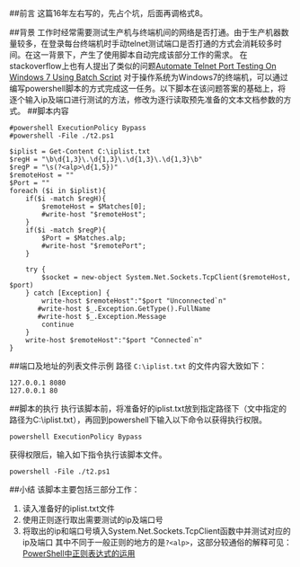 ##前言
这篇16年左右写的，先占个坑，后面再调格式8。


##背景
工作时经常需要测试生产机与终端机间的网络是否打通。由于生产机器数量较多，在登录每台终端机时手动telnet测试端口是否打通的方式会消耗较多时间。在这一背景下，产生了使用脚本自动完成该部分工作的需求。
在stackoverflow上也有人提出了类似的问题[Automate Telnet Port Testing On Windows 7 Using Batch Script](https://stackoverflow.com/questions/20583686/automate-telnet-port-testing-on-windows-7-using-batch-script) 
对于操作系统为Windows7的终端机，可以通过编写powershell脚本的方式完成这一任务。以下脚本在该问题答案的基础上，将逐个输入ip及端口进行测试的方法，修改为逐行读取预先准备的文本文档参数的方式。
##脚本内容
```
#powershell ExecutionPolicy Bypass
#powershell -File ./t2.ps1

$iplist = Get-Content C:\iplist.txt
$regH = "\b\d{1,3}\.\d{1,3}\.\d{1,3}\.\d{1,3}\b"
$regP = "\s(?<alp>\d{1,5})"
$remoteHost = ""
$Port = ""
foreach ($i in $iplist){
    if($i -match $regH){
        $remoteHost = $Matches[0];
        #write-host "$remoteHost";
    }
    if($i -match $regP){
        $Port = $Matches.alp;
        #write-host "$remotePort";
    }

    try {
        $socket = new-object System.Net.Sockets.TcpClient($remoteHost, $port)
    } catch [Exception] {
        write-host $remoteHost":"$port "Unconnected`n"
       #write-host $_.Exception.GetType().FullName
       #write-host $_.Exception.Message
        continue
    }
    write-host $remoteHost":"$port "Connected`n"
}
```
##端口及地址的列表文件示例
路径 `C:\iplist.txt` 的文件内容大致如下：
```
127.0.0.1 8080
127.0.0.1 80
```
##脚本的执行
执行该脚本前，将准备好的iplist.txt放到指定路径下（文中指定的路径为C:\iplist.txt），再回到powershell下输入以下命令以获得执行权限。
```
powershell ExecutionPolicy Bypass
```
获得权限后，输入如下指令执行该脚本文件。
```
powershell -File ./t2.ps1
```
##小结
该脚本主要包括三部分工作：
1. 读入准备好的iplist.txt文件
2. 使用正则逐行取出需要测试的ip及端口号
3. 将取出的ip和端口号填入System.Net.Sockets.TcpClient函数中并测试对应的ip及端口
其中不同于一般正则的地方的是`?<alp>`，这部分较通俗的解释可见：
[PowerShell中正则表达式的运用](http://blog.csdn.net/bluelilyabc/article/details/17119819)

